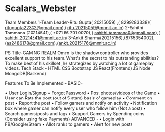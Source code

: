 # Scalars_Webster
Team Members 
1-Team Leader-Ritu Gupta( 20215059) ,( 8299283338)( ritugupta22332@gmail.com),( ritu.20215059@mnnit.ac.in)
2-Sahithi Tammana (20214541),( +971 56 791 0979),( sahithi.tammana9@gmail.com),( sahithi.20214541@mnnit.ac.in)
3-Ankit Sharma(20215156),(8765354002),(as2486178@gmail.com),(ankit.20215176@mnnit.ac.in)
 
PS Title-GAMING REALM
Omen is the shadow controller who provides
excellent support to his team. What's the secret to
his outstanding abilities? To make best of his
skillset ,he strategizes by watching a lot of
gameplay videos.
Tech Stack -  HTML CSS Bootstrap JS React(Frontend) JS Node MongoDB(Backend)

Features To Be Implemented – 
BASIC-

• User Login/Signup
• Forgot Password
• Post photos/videos of the Game
• User can Rate the post (out of 5 stars) basis of
gameplay
• Comment on post
• Report the post
• Follow gamers and notify on activity
• Notification box where gamer can notify every user
who follow him (Not a post)
• Search gamers/posts and tags
• Support Gamers by Spending coins (Consider using
fake Payments)
ADVANCED -
• Login with FB/Google/Steam
• Allot ranks to gamers
• Alert for new posts
